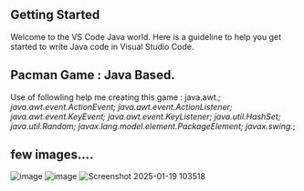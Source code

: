 ## Getting Started

Welcome to the VS Code Java world. Here is a guideline to help you get started to write Java code in Visual Studio Code.

## Pacman Game : Java Based.

Use of followling help me creating this game :
 java.awt.*;
 java.awt.event.ActionEvent;
 java.awt.event.ActionListener;
 java.awt.event.KeyEvent;
 java.awt.event.KeyListener;
 java.util.HashSet;
java.util.Random;
javax.lang.model.element.PackageElement;
javax.swing.*;
## few images....
![image](https://github.com/user-attachments/assets/5bba92cc-421a-43b7-b97b-f7fae23839a1)
![image](https://github.com/user-attachments/assets/99103aa4-ff64-4d65-80b9-2f43d54df0e3)
![Screenshot 2025-01-19 103518](https://github.com/user-attachments/assets/181820b0-ea97-4678-adbf-c02f8c12a074)
